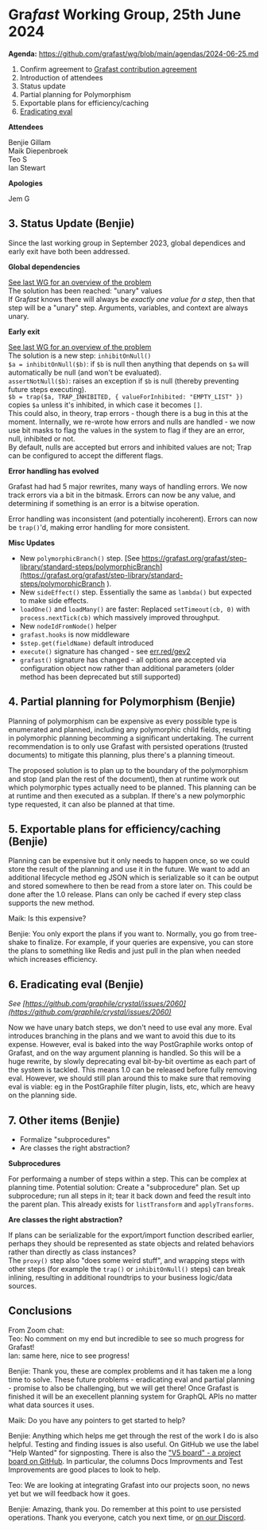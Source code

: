 # Gra*fast* Working Group, 25th June 2024

**Agenda:** https://github.com/grafast/wg/blob/main/agendas/2024-06-25.md

1. Confirm agreement
   to [Grafast contribution agreement](https://github.com/grafast/wg/blob/main/AGREEMENT.md)
2. Introduction of attendees
3. Status update
4. Partial planning for Polymorphism
5. Exportable plans for efficiency/caching
6. [Eradicating eval](https://github.com/graphile/crystal/issues/2060)

**Attendees**

Benjie Gillam  
Maik Diepenbroek  
Teo S  
Ian Stewart  

**Apologies**

Jem G  

## 3. Status Update (Benjie) 

Since the last working group in September 2023, global dependices and early exit have both been addressed. 

**Global dependencies**  

[See last WG for an overview of the problem](https://github.com/grafast/wg/blob/68ae0d3f2d363a8949d2d1b63a4650ecc1077297/notes/2023-10-24.md#4-global-dependencies-proposal-benjie)  
The solution has been reached: "unary" values  
If Gra*fast* knows there will always be _exactly one value for a step_, then that step will be a "unary" step. 
Arguments, variables, and context are always unary. 

**Early exit**  

[See last WG for an overview of the problem](https://github.com/grafast/wg/blob/68ae0d3f2d363a8949d2d1b63a4650ecc1077297/notes/2023-10-24.md#5-early-exit-proposal-benjie)    
The solution is a new step: `inhibitOnNull()`  
`$a = inhibitOnNull($b)`: if `$b` is null then anything that depends on `$a` will automatically be null (and won't be evaluated).  
`assertNotNull($b)`: raises an exception if `$b` is null (thereby preventing future steps executing).  
`$b = trap($a, TRAP_INHIBITED, { valueForInhibited: "EMPTY_LIST" })` copies `$a` unless it's inhibited, in which case it becomes `[]`.  
This could also, in theory, trap errors - though there is a bug in this at the moment. Internally, we re-wrote how errors and nulls are handled - we now
use bit masks to flag the values in the system to flag if they are an error, null, inhibited or not.  
By default, nulls are accepted but errors and inhibited values are not; Trap can be configured to accept the different flags.

**Error handling has evolved**

Grafast had had 5 major rewrites, many ways of handling errors. We now track errors via a bit in the bitmask. Errors can now be any value, and determining 
if something is an error is a bitwise operation.  

Error handling was inconsistent (and potentially incoherent). Errors can now be `trap()`'d, making error handling for more consistent.  

**Misc Updates**

- New `polymorphicBranch()` step. [See https://grafast.org/grafast/step-library/standard-steps/polymorphicBranch](https://grafast.org/grafast/step-library/standard-steps/polymorphicBranch
). 
- New `sideEffect()` step. Essentially the same as `lambda()` but expected to make side effects.   
- `loadOne()` and `loadMany()` are faster: Replaced `setTimeout(cb, 0)` with `process.nextTick(cb)` which massively improved throughput.  
- New `nodeIdFromNode()` helper  
- `grafast.hooks` is now middleware   
- `$step.get(fieldName)` default introduced  
- `execute()` signature has changed - see [err.red/gev2](https://err.red/gev2)   
- `grafast()` signature has changed - all options are accepted via configuration object now rather than additional parameters (older method has 
been deprecated but still supported)  

## 4. Partial planning for Polymorphism (Benjie)

Planning of polymorphism can be expensive as every possible type is enumerated and planned, including any polymorphic child fields, resulting in
polymorphic planning becomming a significant undertaking. The current recommendation is to only use Grafast with persisted operations (trusted
documents) to mitigate this planning, plus there's a planning timeout.  

The proposed solution is to plan up to the boundary of the polymorphism and stop (and plan the rest of the document), then at runtime work out
which polymorphic types actually need to be planned. This planning can be at runtime and then executed as a subplan. If there's a new polymorphic
type requested, it can also be planned at that time.  


## 5. Exportable plans for efficiency/caching (Benjie)

Planning can be expensive but it only needs to happen once, so we could store the result of the planning and use it in the future.  We want to add an
additional lifecycle method eg JSON which is serializable so it can be output and stored somewhere to then be read from a store later on. This could
be done after the 1.0 release. Plans can only be cached if every step class supports the new method.  

Maik: Is this expensive?

Benjie: You only export the plans if you want to. Normally, you go from tree-shake to finalize. For example, if your queries are expensive, you can store the
plans to something like Redis and just pull in the plan when needed which increases efficiency.

## 6. Eradicating eval (Benjie)

_See [https://github.com/graphile/crystal/issues/2060](https://github.com/graphile/crystal/issues/2060)_  

Now we have unary batch steps, we don't need to use eval any more. Eval introduces branching in the plans and we want to avoid this due to its expense. 
However, eval is baked into the way PostGraphile works ontop of Grafast, and on the way argument planning is handled. So this will be a huge rewrite, 
by slowly deprecating eval bit-by-bit overtime as each part of the system is tackled. This means 1.0 can be released before fully removing eval. 
However, we should still plan around this to make sure that removing eval is viable: eg in the PostGraphile filter plugin, lists, etc, which are heavy
on the planning side.  

## 7. Other items (Benjie)

- Formalize "subprocedures"  
- Are classes the right abstraction?  

**Subprocedures**  

For performaing a number of steps within a step. This can be complex at planning time. Potential solution: Create a "subprocedure" plan. Set up subprocedure; run all steps in it; tear it back down and feed the result into the parent plan. This already exists for `listTransform` and `applyTransforms`.  

**Are classes the right abstraction?**

If plans can be serializable for the export/import function described earlier, perhaps they should be represented as state objects
and related behaviors rather than directly as class instances?  
The `proxy()` step also "does some weird stuff", and wrapping steps with other steps (for example the `trap()` or `inhibitOnNull()` steps) can break
inlining, resulting in additional roundtrips to your business logic/data sources. 


## Conclusions

From Zoom chat:   
Teo:	No comment on my end but incredible to see so much progress for Grafast!  
Ian:	same here, nice to see progress!  

Benjie: Thank you, these are complex problems and it has taken me a long time to solve. These future problems - eradicating eval and partial planning - 
promise to also be challenging, but we will get there! Once Grafast is finished it will be an execellent planning system for GraphQL APIs no matter 
what data sources it uses. 

Maik: Do you have any pointers to get started to help?

Benjie: Anything which helps me get through the rest of the work I do is also helpful. Testing and finding issues is also useful. On GitHub we use
the label "Help Wanted" for signposting. There is also the ["V5 board" - a project board on GitHub](https://github.com/orgs/graphile/projects/3). In particular, 
the columns Docs Improvments and Test Improvements are good places to look to help. 

Teo: We are looking at integrating Grafast into our projects soon, no news yet but we will feedback how it goes.   

Benjie: Amazing, thank you. Do remember at this point to use persisted operations. Thank you everyone, catch you next time, or [on our Discord](https://discord.gg/graphile). 